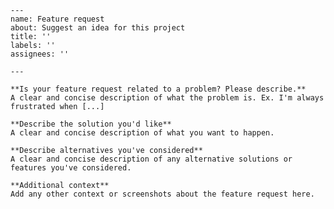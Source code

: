 	---
	name: Feature request
	about: Suggest an idea for this project
	title: ''
	labels: ''
	assignees: ''

	---

	**Is your feature request related to a problem? Please describe.**
	A clear and concise description of what the problem is. Ex. I'm always frustrated when [...]

	**Describe the solution you'd like**
	A clear and concise description of what you want to happen.

	**Describe alternatives you've considered**
	A clear and concise description of any alternative solutions or features you've considered.

	**Additional context**
	Add any other context or screenshots about the feature request here.
